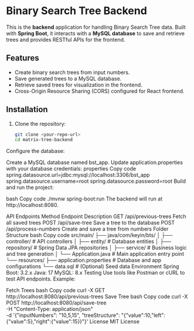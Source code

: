# Binary Search Tree Backend

This is the **backend** application for handling Binary Search Tree data. Built with **Spring Boot**, it interacts with a **MySQL database** to save and retrieve trees and provides RESTful APIs for the frontend.

## Features
- Create binary search trees from input numbers.
- Save generated trees to a MySQL database.
- Retrieve saved trees for visualization in the frontend.
- Cross-Origin Resource Sharing (CORS) configured for React frontend.

## Installation

1. Clone the repository:
   ```bash
   git clone <your-repo-url>
   cd matrix-tree-backend
Configure the database:

Create a MySQL database named bst_app.
Update application.properties with your database credentials:
properties
Copy code
spring.datasource.url=jdbc:mysql://localhost:3306/bst_app
spring.datasource.username=root
spring.datasource.password=root
Build and run the project:

bash
Copy code
./mvnw spring-boot:run
The backend will run at http://localhost:8080.

API Endpoints
Method	Endpoint	Description
GET	/api/previous-trees	Fetch all saved trees
POST	/api/save-tree	Save a tree to the database
POST	/api/process-numbers	Create and save a tree from numbers
Folder Structure
bash
Copy code
src/main/
├── java/com/keyin/bts/
│   ├── controller/         # API controllers
│   ├── entity/             # Database entities
│   ├── repository/         # Spring Data JPA repositories
│   ├── service/            # Business logic and tree generation
│   └── Application.java    # Main application entry point
└── resources/
    ├── application.properties  # Database and app configurations
    └── data.sql                # (Optional) Seed data
Environment
Spring Boot: 3.2.x
Java: 17
MySQL: 8.x
Testing
Use tools like Postman or cURL to test API endpoints. Example:

Fetch Trees
bash
Copy code
curl -X GET http://localhost:8080/api/previous-trees
Save Tree
bash
Copy code
curl -X POST http://localhost:8080/api/save-tree \
     -H "Content-Type: application/json" \
     -d '{"inputNumbers": "10,5,15", "treeStructure": "{\"value\":10,\"left\":{\"value\":5},\"right\":{\"value\":15}}"}'
License
MIT License
